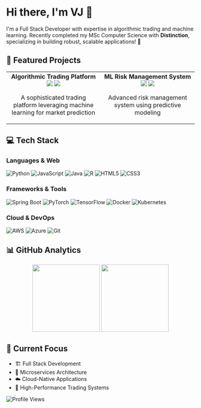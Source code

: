 # Hi there, I'm VJ 👋

I'm a Full Stack Developer with expertise in algorithmic trading and machine learning. Recently completed my MSc Computer Science with **Distinction**, specializing in building robust, scalable applications! 🚀 

## 🎯 Featured Projects

<table>
  <tr>
    <td align="center" width="50%">
      <b>Algorithmic Trading Platform</b><br/>
      <img src="https://img.shields.io/badge/Python-3776AB?style=flat&logo=python&logoColor=white"/>
      <img src="https://img.shields.io/badge/PyTorch-EE4C2C?style=flat&logo=pytorch&logoColor=white"/>
      <p>A sophisticated trading platform leveraging machine learning for market prediction</p>
    </td>
    <td align="center" width="50%">
      <b>ML Risk Management System</b><br/>
      <img src="https://img.shields.io/badge/TensorFlow-FF6F00?style=flat&logo=tensorflow&logoColor=white"/>
      <img src="https://img.shields.io/badge/Docker-2496ED?style=flat&logo=docker&logoColor=white"/>
      <p>Advanced risk management system using predictive modeling</p>
    </td>
  </tr>
</table>

## 💻 Tech Stack

### Languages & Web
![Python](https://img.shields.io/badge/Python-3776AB?style=for-the-badge&logo=python&logoColor=white)
![JavaScript](https://img.shields.io/badge/JavaScript-F7DF1E?style=for-the-badge&logo=javascript&logoColor=black)
![Java](https://img.shields.io/badge/Java-ED8B00?style=for-the-badge&logo=java&logoColor=white)
![R](https://img.shields.io/badge/R-276DC3?style=for-the-badge&logo=r&logoColor=white)
![HTML5](https://img.shields.io/badge/HTML5-E34F26?style=for-the-badge&logo=html5&logoColor=white)
![CSS3](https://img.shields.io/badge/CSS3-1572B6?style=for-the-badge&logo=css3&logoColor=white)

### Frameworks & Tools
![Spring Boot](https://img.shields.io/badge/Spring_Boot-6DB33F?style=for-the-badge&logo=spring-boot&logoColor=white)
![PyTorch](https://img.shields.io/badge/PyTorch-EE4C2C?style=for-the-badge&logo=pytorch&logoColor=white)
![TensorFlow](https://img.shields.io/badge/TensorFlow-FF6F00?style=for-the-badge&logo=tensorflow&logoColor=white)
![Docker](https://img.shields.io/badge/Docker-2496ED?style=for-the-badge&logo=docker&logoColor=white)
![Kubernetes](https://img.shields.io/badge/Kubernetes-326CE5?style=for-the-badge&logo=kubernetes&logoColor=white)

### Cloud & DevOps
![AWS](https://img.shields.io/badge/AWS-232F3E?style=for-the-badge&logo=amazon-aws&logoColor=white)
![Azure](https://img.shields.io/badge/Azure-0089D6?style=for-the-badge&logo=microsoft-azure&logoColor=white)
![Git](https://img.shields.io/badge/Git-F05032?style=for-the-badge&logo=git&logoColor=white)

## 📊 GitHub Analytics

<div align="center">
  <img height="180em" src="https://github-readme-stats.vercel.app/api/top-langs/?username=tradervijeth&layout=compact&theme=radical&hide_border=true"/>
  <img height="180em" src="https://github-readme-stats.vercel.app/api?username=tradervijeth&show_icons=true&theme=radical&hide_border=true"/>
</div>

## 🌱 Current Focus

- 🏗️ Full Stack Development
- 🔄 Microservices Architecture
- ☁️ Cloud-Native Applications
- 🚀 High-Performance Trading Systems

![Profile Views](https://komarev.com/ghpvc/?username=tradervijeth&color=brightgreen)
